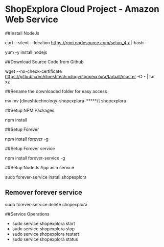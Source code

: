 # ShopExplora Cloud Project - Amazon Web Service

##Install NodeJs

curl --silent --location https://rpm.nodesource.com/setup_4.x | bash -

yum -y install nodejs


##Download Source Code from Github

wget --no-check-certificate https://github.com/dineshtechnology/shopexplora/tarball/master -O - | tar xz

##Rename the downloaded folder for easy access

mv mv [dineshtechnology-shopexplora-*****/] shopexplora

##Setup NPM Packages

npm install


##Setup Forever 

npm install forever -g


##Setup Forever service

npm install forever-service -g


##Setup NodeJs App as a service

sudo forever-service install shopexplora

## Remover forever service
sudo forever-service delete shopexplora

##Service Operations

- sudo service shopexplora start 
- sudo service shopexplora stop
- sudo service shopexplora restart
- sudo service shopexplora status
